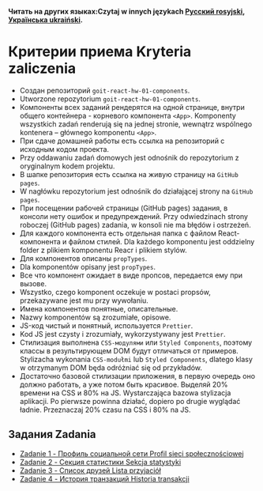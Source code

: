 **Читать на других языках:Czytaj w innych językach [Русский rosyjski](README.md), [Українська ukraiński](README.ua.md).**

# Критерии приема Kryteria zaliczenia

- Создан репозиторий `goit-react-hw-01-components`.
- Utworzone repozytorium `goit-react-hw-01-components`.
- Компоненты всех заданий рендерятся на одной странице, внутри общего
  контейнера - корневого компонента `<App>`.
  Komponenty wszystkich zadań renderują się na jednej stronie, wewnątrz wspólnego kontenera – głównego komponentu `<App>`.
- При сдаче домашней работы есть ссылка на репозиторий с исходным кодом проекта.
- Przy oddawaniu zadań domowych jest odnośnik do repozytorium z oryginalnym kodem projektu.
- В шапке репозитория есть ссылка на живую страницу на `GitHub pages`.
- W nagłówku repozytorium jest odnośnik do działającej strony na `GitHub pages`.
- При посещении рабочей страницы (GitHub pages) задания, в консоли нету ошибок и
  предупреждений.
  Przy odwiedzinach strony roboczej (GitHub pages) zadania, w konsoli nie ma błędów i ostrzeżeń.
- Для каждого компонента есть отдельная папка с файлом React-компонента и файлом
  стилей.
  Dla każdego komponentu jest oddzielny folder z plikiem komponentu Reacr i plikiem stylów.
- Для компонентов описаны `propTypes`.
- Dla komponentów opisany jest `propTypes`.
- Все что компонент ожидает в виде пропсов, передается ему при вызове.
- Wszystko, czego komponent oczekuje w postaci propsów, przekazywane jest mu przy wywołaniu.
- Имена компонентов понятные, описательные.
- Nazwy komponentów są zrozumiałe, opisowe.
- JS-код чистый и понятный, используется `Prettier`.
- Kod JS jest czysty i zrozumiały, wykorzystywany jest `Prettier`.
- Стилизация выполнена `CSS-модулями` или `Styled Components`, поэтому классы в
  результирующем DOM будут отличаться от примеров.
  Stylizacha wykonania `CSS-modułmi` lub `Styled Components`, dlatego klasy w otrzymanym DOM będa odróżniać się od przykładów.
- Достаточно базовой стилизации приложения, в первую очередь оно должно
  работать, а уже потом быть красивое. Выделяй 20% времени на CSS и 80% на JS.
  Wystarczająca bazowa stylizacja aplikacji. Po pierwsze powinna działać, dopiero po drugie wyglądać ładnie. Przeznaczaj 20% czasu na CSS i 80% na JS.

## Задания Zadania

- [Zadanie 1 - Профиль социальной сети Profil sieci społecznościowej](./social-profile/)
- [Zadanie 2  - Секция статистики Sekcja statystyki](./statistics/)
- [Zadanie 3 - Список друзей Lista przyjaciół](./friend-list/)
- [Zadanie 4 - История транзакций Historia transakcji](./transaction-history/)
